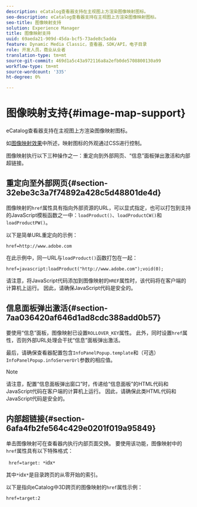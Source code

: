 ```yaml
---
description: eCatalog查看器支持在主视图上方渲染图像映射图标。
seo-description: eCatalog查看器支持在主视图上方渲染图像映射图标。
seo-title: 图像映射支持
solution: Experience Manager
title: 图像映射支持
uuid: 69aeda21-909d-45da-bcf5-73ade8c5adda
feature: Dynamic Media Classic，查看器，SDK/API，电子目录
role: 开发人员，商业从业者
translation-type: tm+mt
source-git-commit: 469d1a5c43a972116a8a2efb0de5708800130a99
workflow-type: tm+mt
source-wordcount: '335'
ht-degree: 0%

---
```



# 图像映射支持{#image-map-support}

eCatalog查看器支持在主视图上方渲染图像映射图标。

如[图像映射效果](../../c-html5-s7-aem-asset-viewers/c-html5-20-ecatalog-viewer-about/c-html5-20-ecatalog-viewer-customizingviewer/r-html5-ecatalog-viewer-20-customize-imagemapeffect.md#reference-261df27d1ed145c882b26b88e33a0289)中所述，映射图标的外观通过CSS进行控制。

图像映射执行以下三种操作之一：重定向到外部网页、“信息”面板弹出激活和内部超链接。

## 重定向至外部网页{#section-32ebe3c3a7f74892a428c5d48801de4d}

图像映射的`href`属性具有指向外部资源的URL，可以显式指定，也可以打包到支持的JavaScript模板函数之一中：`loadProduct()`、`loadProductCW()`和`loadProductPW()`。

以下是简单URL重定向的示例：

`href=http://www.adobe.com`

在此示例中，同一URL与`loadProduct()`函数打包在一起：

`href=javascript:loadProduct("http://www.adobe.com");void(0);`

请注意，将JavaScript代码添加到图像映射的`HREF`属性时，该代码将在客户端的计算机上运行。 因此，请确保JavaScript代码是安全的。

## 信息面板弹出激活{#section-7aa036420af646d1ad8cdc388add0b57}

要使用“信息”面板，图像映射已设置`ROLLOVER_KEY`属性。 此外，同时设置`href`属性，否则外部URL处理会干扰“信息”面板弹出激活。

最后，请确保查看器配置包含`InfoPanelPopup.template`和（可选）`InfoPanelPopup.infoServerUrl`参数的相应值。

>[!NOTE]
>
>请注意，配置“信息面板弹出窗口”时，传递给“信息面板”的HTML代码和JavaScript代码在客户端的计算机上运行。 因此，请确保此类HTML代码和JavaScript代码是安全的。

## 内部超链接{#section-6afa4fb2fe564c429e0201f019a95849}

单击图像映射可在查看器内执行内部页面交换。 要使用该功能，图像映射中的`href`属性具有以下特殊格式：

` href=target: *`idx`*`

其中`*`idx`*`是目录跨页的从零开始的索引。

以下是指向eCatalog中3D跨页的图像映射的`href`属性示例：

`href=target:2`
